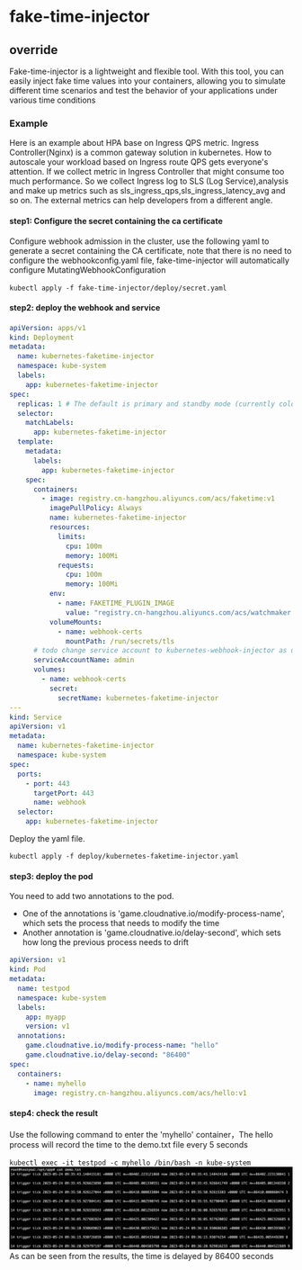 # fake-time-injector
## override
Fake-time-injector is a lightweight and flexible tool. With this tool, you can easily inject fake time values into your containers, allowing you to simulate different time scenarios and test the behavior of your applications under various time conditions

### Example
Here is an example about HPA base on Ingress QPS metric. Ingress Controller(Nginx) is a common gateway solution in kubernetes. How to autoscale your workload based on Ingress route QPS gets everyone's attention. If we collect metric in Ingress Controller that might consume too much performance. So we collect Ingress log to SLS (Log Service),analysis and make up metrics such as sls_ingress_qps,sls_ingress_latency_avg and so on. The external metrics can help developers from a different angle.

#### step1: Configure the secret containing the ca certificate
Configure webhook admission in the cluster, use the following yaml to generate a secret containing the CA certificate, note that there is no need to configure the webhookconfig.yaml file, fake-time-injector will automatically configure MutatingWebhookConfiguration

`
kubectl apply -f fake-time-injector/deploy/secret.yaml
`

#### step2: deploy the webhook and service
```yaml
apiVersion: apps/v1
kind: Deployment
metadata:
  name: kubernetes-faketime-injector
  namespace: kube-system
  labels:
    app: kubernetes-faketime-injector
spec:
  replicas: 1 # The default is primary and standby mode (currently cold standby)
  selector:
    matchLabels:
      app: kubernetes-faketime-injector
  template:
    metadata:
      labels:
        app: kubernetes-faketime-injector
    spec:
      containers:
        - image: registry.cn-hangzhou.aliyuncs.com/acs/faketime:v1
          imagePullPolicy: Always
          name: kubernetes-faketime-injector
          resources:
            limits:
              cpu: 100m
              memory: 100Mi
            requests:
              cpu: 100m
              memory: 100Mi
          env:
            - name: FAKETIME_PLUGIN_IMAGE
              value: "registry.cn-hangzhou.aliyuncs.com/acs/watchmaker:v11"
          volumeMounts:
            - name: webhook-certs
              mountPath: /run/secrets/tls
      # todo change service account to kubernetes-webhook-injector as default
      serviceAccountName: admin
      volumes:
        - name: webhook-certs
          secret:
            secretName: kubernetes-faketime-injector
---
kind: Service
apiVersion: v1
metadata:
  name: kubernetes-faketime-injector
  namespace: kube-system
spec:
  ports:
    - port: 443
      targetPort: 443
      name: webhook
  selector:
    app: kubernetes-faketime-injector
```
Deploy the yaml file.
```
kubectl apply -f deploy/kubernetes-faketime-injector.yaml 
```
#### step3: deploy the pod
You need to add two annotations to the pod.
* One of the annotations is 'game.cloudnative.io/modify-process-name', which sets the process that needs to modify the time
* Another annotation is 'game.cloudnative.io/delay-second', which sets how long the previous process needs to drift

```yaml
apiVersion: v1
kind: Pod
metadata:
  name: testpod
  namespace: kube-system
  labels:
    app: myapp
    version: v1
  annotations:
    game.cloudnative.io/modify-process-name: "hello"
    game.cloudnative.io/delay-second: "86400"
spec:
  containers:
    - name: myhello
      image: registry.cn-hangzhou.aliyuncs.com/acs/hello:v1
```

#### step4: check the result  
Use the following command to enter the 'myhello' container，The hello process will record the time to the demo.txt file every 5 seconds

`
kubectl exec -it testpod -c myhello /bin/bash -n kube-system
`
![example2](example/example1.png)
As can be seen from the results, the time is delayed by 86400 seconds


